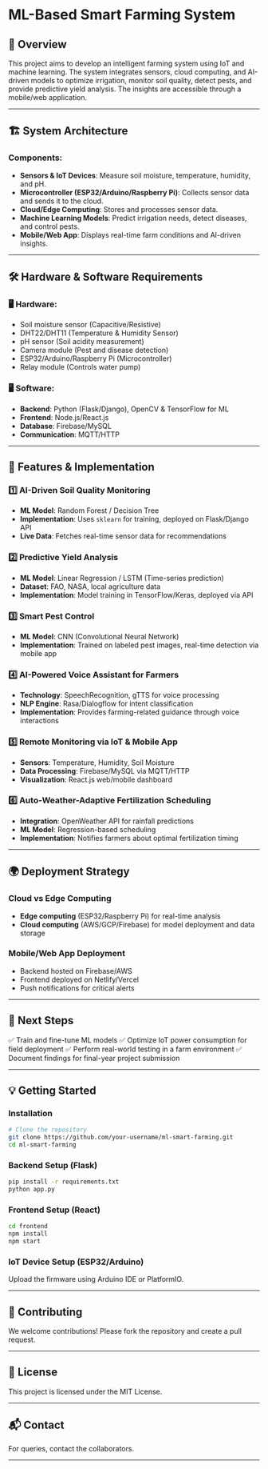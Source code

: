 # ML-Based Smart Farming System

## 📌 Overview
This project aims to develop an intelligent farming system using IoT and machine learning. The system integrates sensors, cloud computing, and AI-driven models to optimize irrigation, monitor soil quality, detect pests, and provide predictive yield analysis. The insights are accessible through a mobile/web application.

---

## 🏗️ System Architecture
### Components:
- **Sensors & IoT Devices**: Measure soil moisture, temperature, humidity, and pH.
- **Microcontroller (ESP32/Arduino/Raspberry Pi)**: Collects sensor data and sends it to the cloud.
- **Cloud/Edge Computing**: Stores and processes sensor data.
- **Machine Learning Models**: Predict irrigation needs, detect diseases, and control pests.
- **Mobile/Web App**: Displays real-time farm conditions and AI-driven insights.

---

## 🛠 Hardware & Software Requirements
### 🖥 Hardware:
- Soil moisture sensor (Capacitive/Resistive)
- DHT22/DHT11 (Temperature & Humidity Sensor)
- pH sensor (Soil acidity measurement)
- Camera module (Pest and disease detection)
- ESP32/Arduino/Raspberry Pi (Microcontroller)
- Relay module (Controls water pump)

### 🖥 Software:
- **Backend**: Python (Flask/Django), OpenCV & TensorFlow for ML
- **Frontend**: Node.js/React.js
- **Database**: Firebase/MySQL
- **Communication**: MQTT/HTTP

---

## 🚀 Features & Implementation
### 1️⃣ AI-Driven Soil Quality Monitoring
- **ML Model**: Random Forest / Decision Tree
- **Implementation**: Uses `sklearn` for training, deployed on Flask/Django API
- **Live Data**: Fetches real-time sensor data for recommendations

### 2️⃣ Predictive Yield Analysis
- **ML Model**: Linear Regression / LSTM (Time-series prediction)
- **Dataset**: FAO, NASA, local agriculture data
- **Implementation**: Model training in TensorFlow/Keras, deployed via API

### 3️⃣ Smart Pest Control
- **ML Model**: CNN (Convolutional Neural Network)
- **Implementation**: Trained on labeled pest images, real-time detection via mobile app

### 4️⃣ AI-Powered Voice Assistant for Farmers
- **Technology**: SpeechRecognition, gTTS for voice processing
- **NLP Engine**: Rasa/Dialogflow for intent classification
- **Implementation**: Provides farming-related guidance through voice interactions

### 5️⃣ Remote Monitoring via IoT & Mobile App
- **Sensors**: Temperature, Humidity, Soil Moisture
- **Data Processing**: Firebase/MySQL via MQTT/HTTP
- **Visualization**: React.js web/mobile dashboard

### 6️⃣ Auto-Weather-Adaptive Fertilization Scheduling
- **Integration**: OpenWeather API for rainfall predictions
- **ML Model**: Regression-based scheduling
- **Implementation**: Notifies farmers about optimal fertilization timing

---

## 🌍 Deployment Strategy
### Cloud vs Edge Computing
- **Edge computing** (ESP32/Raspberry Pi) for real-time analysis
- **Cloud computing** (AWS/GCP/Firebase) for model deployment and data storage

### Mobile/Web App Deployment
- Backend hosted on Firebase/AWS
- Frontend deployed on Netlify/Vercel
- Push notifications for critical alerts

---

## 📌 Next Steps
✅ Train and fine-tune ML models
✅ Optimize IoT power consumption for field deployment
✅ Perform real-world testing in a farm environment
✅ Document findings for final-year project submission

---

## 💡 Getting Started
### Installation
```bash
# Clone the repository
git clone https://github.com/your-username/ml-smart-farming.git
cd ml-smart-farming
```

### Backend Setup (Flask)
```bash
pip install -r requirements.txt
python app.py
```

### Frontend Setup (React)
```bash
cd frontend
npm install
npm start
```

### IoT Device Setup (ESP32/Arduino)
Upload the firmware using Arduino IDE or PlatformIO.

---

## 🤝 Contributing
We welcome contributions! Please fork the repository and create a pull request.

---

## 📝 License
This project is licensed under the MIT License.

---

## 📬 Contact
For queries, contact the collaborators.

---
